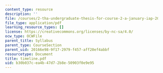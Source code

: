 ```yaml
---
content_type: resource
description: ''
file: /courses/2-tha-undergraduate-thesis-for-course-2-a-january-iap-2007/b30b037cea4b47d72b8e50903f0e9e95_timeline.pdf
file_type: application/pdf
learning_resource_types: []
license: https://creativecommons.org/licenses/by-nc-sa/4.0/
ocw_type: OCWFile
parent_title: Syllabus
parent_type: CourseSection
parent_uid: 20166e98-9f17-2979-f457-aff20ef4abbf
resourcetype: Document
title: timeline.pdf
uid: b30b037c-ea4b-47d7-2b8e-50903f0e9e95
---
```

